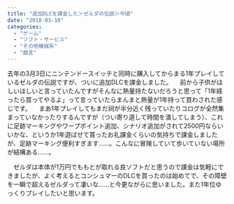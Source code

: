 ```yaml
---
title: "追加DLCを課金した＞ゼルダの伝説＞今頃"
date: "2018-03-10"
categories: 
  - "ゲーム"
  - "ソフト・サービス"
  - "その他機械系"
  - "戯言"
---
```


去年の3月3日にニンテンドースイッチと同時に購入してからまる1年プレイしているゼルダの伝説ですが、ついに追加DLCを課金しました。 　前から子供がほしいほしいと言っていたんですがそんなに熱量持たないだろうと思って「1年経ったら買ってやるよ」って言っていたらまんまと熱量が1年持って買わされた感じです。 　まあ1年プレイしてもまだ祠が半分近く残っていたりコログが全然集まっていなかったりするんですが（つい寄り道して時間を潰してしまう）、これに足跡マーキングやワープポイント追加、シナリオ追加がされて2500円ならいいかな、というか1年遊ばせて貰ったお礼課金くらいの気持ちで課金しましたが、足跡マーキング便利すぎます……。こんなに冒険していて歩いていない場所が結構ある……。

　ゼルダは本体が1万円でももとが取れる良ソフトだと思うので課金は気軽にできましたが、よく考えるとコンシュマーのDLCを買ったのは始めてで、その障壁を一瞬で超えるゼルダって凄いな……と今更ながらに思いました。また1年位ゆっくりプレイしたいと思います。
